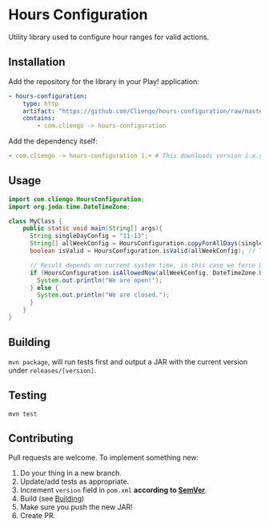 # Hours Configuration

Utility library used to configure hour ranges for valid actions.

## Installation

Add the repository for the library in your Play! application:

```yaml
- hours-configuration:
    type: http
    artifact: "https://github.com/Cliengo/hours-configuration/raw/master/releases/[revision]/hours-configuration-[revision].jar"
    contains:
        - com.cliengo -> hours-configuration
```

Add the dependency itself:

```yaml
- com.cliengo -> hours-configuration 1.+ # This downloads version 1.x.y
```

## Usage

```java
import com.cliengo.HoursConfiguration;
import org.joda.time.DateTimeZone;

class MyClass {
    public static void main(String[] args){
      String singleDayConfig = "11-13";
      String[] allWeekConfig = HoursConfiguration.copyForAllDays(singleDayConfig);
      boolean isValid = HoursConfiguration.isValid(allWeekConfig); // True

      // Result depends on current system time, in this case we force UTC as timezone
      if (HoursConfiguration.isAllowedNow(allWeekConfig, DateTimeZone.UTC)) {
        System.out.println("We are open!");
      } else {
        System.out.println("We are closed.");
      }
    }
}
```

## Building

`mvn package`, will run tests first and output a JAR with the current version under `releases/[version]`.

## Testing

`mvn test`

## Contributing
Pull requests are welcome. To implement something new:

1. Do your thing in a new branch.
1. Update/add tests as appropriate.
1. Increment `version` field in `pom.xml` **according to [SemVer](https://semver.org/#summary)**.
1. Build (see [Building](#building))
1. Make sure you push the new JAR!
1. Create PR.
